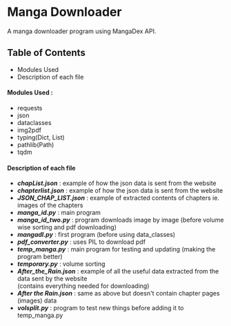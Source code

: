 # Manga Downloader

A manga downloader program using MangaDex API.

## Table of Contents
- Modules Used
- Description of each file

#### Modules Used :
- requests
- json
- dataclasses
- img2pdf
- typing(Dict, List)
- pathlib(Path)
- tqdm

#### Description of each file
- ***chapList.json*** : example of how the json data is sent from the website
- ***chapterlist.json*** : example of how the json data is sent from the website
- ***JSON_CHAP_LIST.json*** : example of extracted contents of chapters ie. images of the chapters
- ***manga_id.py*** : main program
- ***manga_id_two.py*** : program downloads image by image (before volume wise sorting and pdf downloading)
- ***mangadl.py*** : first program (before using data_classes)
- ***pdf_converter.py*** : uses PIL to download pdf
- ***temp_manga.py*** : main program for testing and updating (making the program better)
- ***temporary.py*** : volume sorting
- ***After_the_Rain.json*** : example of all the useful data extracted from the data sent by the website  
  (contains everything needed for downloading)
- ***After the Rain.json*** : same as above but doesn't contain chapter pages (images) data
- ***volsplit.py*** : program to test new things before adding it to temp_manga.py